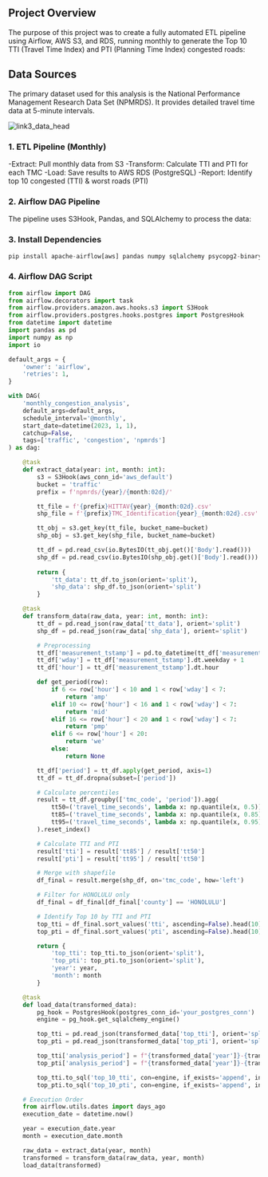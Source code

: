 ## Project Overview

The purpose of this project was to create a fully automated ETL pipeline using Airflow, AWS S3, and RDS, running monthly to generate the Top 10 TTI (Travel Time Index) and PTI (Planning Time Index) congested roads:

## Data Sources

The primary dataset used for this analysis is the National Performance Management Research Data Set (NPMRDS). It provides detailed travel time data at 5-minute intervals. 

![link3_data_head](https://github.com/user-attachments/assets/1c8bcfc0-ee93-45cf-8836-b937906bf884)

### 1. ETL Pipeline (Monthly)
-Extract: Pull monthly data from S3
-Transform: Calculate TTI and PTI for each TMC
-Load: Save results to AWS RDS (PostgreSQL)
-Report: Identify top 10 congested (TTI) & worst roads (PTI)

### 2. Airflow DAG Pipeline
The pipeline uses S3Hook, Pandas, and SQLAlchemy to process the data:

### 3. Install Dependencies
```python
pip install apache-airflow[aws] pandas numpy sqlalchemy psycopg2-binary
```
### 4. Airflow DAG Script
```python
from airflow import DAG
from airflow.decorators import task
from airflow.providers.amazon.aws.hooks.s3 import S3Hook
from airflow.providers.postgres.hooks.postgres import PostgresHook
from datetime import datetime
import pandas as pd
import numpy as np
import io

default_args = {
    'owner': 'airflow',
    'retries': 1,
}

with DAG(
    'monthly_congestion_analysis',
    default_args=default_args,
    schedule_interval='@monthly',
    start_date=datetime(2023, 1, 1),
    catchup=False,
    tags=['traffic', 'congestion', 'npmrds']
) as dag:

    @task
    def extract_data(year: int, month: int):
        s3 = S3Hook(aws_conn_id='aws_default')
        bucket = 'traffic'
        prefix = f'npmrds/{year}/{month:02d}/'

        tt_file = f'{prefix}HITTAV{year}_{month:02d}.csv'
        shp_file = f'{prefix}TMC_Identification{year}_{month:02d}.csv'

        tt_obj = s3.get_key(tt_file, bucket_name=bucket)
        shp_obj = s3.get_key(shp_file, bucket_name=bucket)

        tt_df = pd.read_csv(io.BytesIO(tt_obj.get()['Body'].read()))
        shp_df = pd.read_csv(io.BytesIO(shp_obj.get()['Body'].read()))
        
        return {
            'tt_data': tt_df.to_json(orient='split'),
            'shp_data': shp_df.to_json(orient='split')
        }

    @task
    def transform_data(raw_data, year: int, month: int):
        tt_df = pd.read_json(raw_data['tt_data'], orient='split')
        shp_df = pd.read_json(raw_data['shp_data'], orient='split')

        # Preprocessing
        tt_df['measurement_tstamp'] = pd.to_datetime(tt_df['measurement_tstamp'])
        tt_df['wday'] = tt_df['measurement_tstamp'].dt.weekday + 1
        tt_df['hour'] = tt_df['measurement_tstamp'].dt.hour

        def get_period(row):
            if 6 <= row['hour'] < 10 and 1 < row['wday'] < 7:
                return 'amp'
            elif 10 <= row['hour'] < 16 and 1 < row['wday'] < 7:
                return 'mid'
            elif 16 <= row['hour'] < 20 and 1 < row['wday'] < 7:
                return 'pmp'
            elif 6 <= row['hour'] < 20:
                return 'we'
            else:
                return None

        tt_df['period'] = tt_df.apply(get_period, axis=1)
        tt_df = tt_df.dropna(subset=['period'])

        # Calculate percentiles
        result = tt_df.groupby(['tmc_code', 'period']).agg(
            tt50=('travel_time_seconds', lambda x: np.quantile(x, 0.5)),
            tt85=('travel_time_seconds', lambda x: np.quantile(x, 0.85)),
            tt95=('travel_time_seconds', lambda x: np.quantile(x, 0.95)),
        ).reset_index()

        # Calculate TTI and PTI
        result['tti'] = result['tt85'] / result['tt50']
        result['pti'] = result['tt95'] / result['tt50']

        # Merge with shapefile
        df_final = result.merge(shp_df, on='tmc_code', how='left')

        # Filter for HONOLULU only
        df_final = df_final[df_final['county'] == 'HONOLULU']

        # Identify Top 10 by TTI and PTI
        top_tti = df_final.sort_values('tti', ascending=False).head(10)
        top_pti = df_final.sort_values('pti', ascending=False).head(10)

        return {
            'top_tti': top_tti.to_json(orient='split'),
            'top_pti': top_pti.to_json(orient='split'),
            'year': year,
            'month': month
        }

    @task
    def load_data(transformed_data):
        pg_hook = PostgresHook(postgres_conn_id='your_postgres_conn')
        engine = pg_hook.get_sqlalchemy_engine()

        top_tti = pd.read_json(transformed_data['top_tti'], orient='split')
        top_pti = pd.read_json(transformed_data['top_pti'], orient='split')

        top_tti['analysis_period'] = f"{transformed_data['year']}-{transformed_data['month']:02d}"
        top_pti['analysis_period'] = f"{transformed_data['year']}-{transformed_data['month']:02d}"

        top_tti.to_sql('top_10_tti', con=engine, if_exists='append', index=False)
        top_pti.to_sql('top_10_pti', con=engine, if_exists='append', index=False)

    # Execution Order
    from airflow.utils.dates import days_ago
    execution_date = datetime.now()

    year = execution_date.year
    month = execution_date.month

    raw_data = extract_data(year, month)
    transformed = transform_data(raw_data, year, month)
    load_data(transformed)
```
